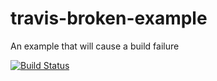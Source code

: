 # travis-broken-example

An example that will cause a build failure

[![Build Status](https://travis-ci.org/dwarandae/travis-broken-example.svg?branch=master)](https://travis-ci.org/dwarandae/travis-broken-example)
